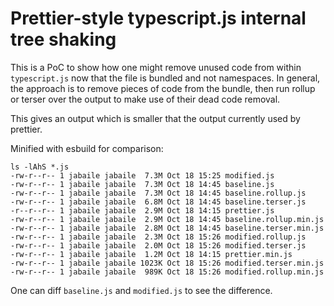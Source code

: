 # Prettier-style typescript.js internal tree shaking

This is a PoC to show how one might remove unused code from within
`typescript.js` now that the file is bundled and not namespaces. In general,
the approach is to remove pieces of code from the bundle, then run rollup or
terser over the output to make use of their dead code removal.

This gives an output which is smaller that the output currently used by prettier.

Minified with esbuild for comparison:

```
ls -lAhS *.js 
-rw-r--r-- 1 jabaile jabaile  7.3M Oct 18 15:25 modified.js
-rw-r--r-- 1 jabaile jabaile  7.3M Oct 18 14:45 baseline.js
-rw-r--r-- 1 jabaile jabaile  7.3M Oct 18 14:45 baseline.rollup.js
-rw-r--r-- 1 jabaile jabaile  6.8M Oct 18 14:45 baseline.terser.js
-r--r--r-- 1 jabaile jabaile  2.9M Oct 18 14:15 prettier.js
-rw-r--r-- 1 jabaile jabaile  2.9M Oct 18 14:45 baseline.rollup.min.js
-rw-r--r-- 1 jabaile jabaile  2.8M Oct 18 14:45 baseline.terser.min.js
-rw-r--r-- 1 jabaile jabaile  2.3M Oct 18 15:26 modified.rollup.js
-rw-r--r-- 1 jabaile jabaile  2.0M Oct 18 15:26 modified.terser.js
-rw-r--r-- 1 jabaile jabaile  1.2M Oct 18 14:15 prettier.min.js
-rw-r--r-- 1 jabaile jabaile 1023K Oct 18 15:26 modified.terser.min.js
-rw-r--r-- 1 jabaile jabaile  989K Oct 18 15:26 modified.rollup.min.js
```

One can diff `baseline.js` and `modified.js` to see the difference.
